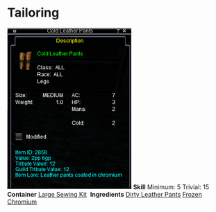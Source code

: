 <!-- TITLE: Cold Leather Pants -->
<!-- SUBTITLE: Leather coated in chromium -->

# Tailoring
![Cold Leather Pants](/uploads/tailoring/cold-leather-pants.png "Cold Leather Pants")
**Skill**
Minimum: 5
Trivial: 15
​
**Container**
[Large Sewing Kit](large-sewing-kit)
​
**Ingredients**
[Dirty Leather Pants](dirty-leather-pants)
[Frozen Chromium](frozen-chromium)